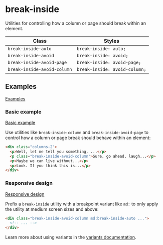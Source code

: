 # break-inside

Utilities for controlling how a column or page should break within an element.

| Class                     | Styles                     |
| ------------------------- | -------------------------- |
| `break-inside-auto`       | `break-inside: auto;`       |
| `break-inside-avoid`      | `break-inside: avoid;`      |
| `break-inside-avoid-page` | `break-inside: avoid-page;` |
| `break-inside-avoid-column`| `break-inside: avoid-column;`|

## Examples

[Examples](https://tailwindcss.com/docs/break-inside#examples)

### Basic example

[Basic example](https://tailwindcss.com/docs/break-inside#basic-example)

Use utilities like `break-inside-column` and `break-inside-avoid-page` to control how a column or page break should behave within an element:

```html
<div class="columns-2">
  <p>Well, let me tell you something, ...</p>
  <p class="break-inside-avoid-column">Sure, go ahead, laugh...</p>
  <p>Maybe we can live without...</p>
  <p>Look. If you think this is...</p>
</div>
```

### Responsive design

[Responsive design](https://tailwindcss.com/docs/break-inside#responsive-design)

Prefix a `break-inside` utility with a breakpoint variant like `md:` to only apply the utility at medium screen sizes and above:

```html
<div class="break-inside-avoid-column md:break-inside-auto ...">
  <!-- ... -->
</div>
```

Learn more about using variants in the [variants documentation](https://tailwindcss.com/docs/hover-focus-and-other-states).
